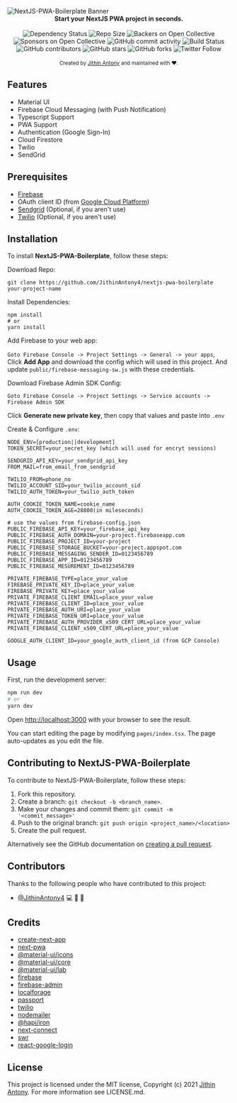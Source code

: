 <img src="https://raw.githubusercontent.com/JithinAntony4/nextjs-pwa-boilerplate/main/public/examples/images/NextJS-PWA-Boilerplate-Banner.png" alt="NextJS-PWA-Boilerplate Banner" align="center" />

<br />

<div align="center"><strong>Start your NextJS PWA project in seconds.</strong></div>
<br>
<div align="center">
  <img src="https://img.shields.io/david/JithinAntony4/nextjs-pwa-boilerplate" alt="Dependency Status">  
  <img src="https://img.shields.io/github/repo-size/JithinAntony4/nextjs-pwa-boilerplate" alt="Repo Size">
  <img src="https://img.shields.io/opencollective/backers/redgoral" alt="Backers on Open Collective">
  <img src="https://img.shields.io/opencollective/sponsors/redgoral" alt="Sponsors on Open Collective">
  <img alt="GitHub commit activity" src="https://img.shields.io/github/commit-activity/m/JithinAntony4/nextjs-pwa-boilerplate">
  <img src="https://ci.appveyor.com/api/projects/status/0nha6po02d1i5fjn?svg=true" alt="Build Status">
  <img src="https://img.shields.io/github/contributors/JithinAntony4/nextjs-pwa-boilerplate" alt="GitHub contributors">
  <img src="https://img.shields.io/github/stars/JithinAntony4/nextjs-pwa-boilerplate?style=social" alt="GitHub stars">
  <img src="https://img.shields.io/github/forks/JithinAntony4/nextjs-pwa-boilerplate?style=social" alt="GitHub forks">
  <img src="https://img.shields.io/twitter/follow/jithinantony333?style=social" alt="Twitter Follow">
</div>
<br />

<div align="center">
  <sub>Created by <a href="https://twitter.com/jithinantony333">Jithin Antony</a> and maintained with ❤.</sub>
</div>

 
## Features
* Material UI
* Firebase Cloud Messaging (with Push Notification)
* Typescript Support
* PWA Support
* Authentication (Google Sign-In)
* Cloud Firestore 
* Twilio
* SendGrid

## Prerequisites
* [Firebase](https://firebase.google.com/)
* OAuth client ID (from [Google Cloud Platform](https://console.cloud.google.com/))
* [Sendgrid](https://sendgrid.com/) (Optional, if you aren't use)
* [Twilio](https://twilio.com/) (Optional, if you aren't use)

## Installation
To install **NextJS-PWA-Boilerplate**, follow these steps:

Download Repo:
``` shell script
git clone https://github.com/JithinAntony4/nextjs-pwa-boilerplate your-project-name
```
Install Dependencies:
``` shell script
npm install
# or
yarn install
```
Add Firebase to your web app:

`Goto Firebase Console -> Project Settings -> General -> your apps`, Click **Add App** 
and download the config which will used in this project.
And update `public/firebase-messaging-sw.js` with these credentials.

Download Firebase Admin SDK Config:

`Goto Firebase Console -> Project Settings -> Service accounts -> Firebase Admin SDK`

Click **Generate new private key**, then copy that values and paste into `.env`

Create & Configure `.env`:
``` dotenv
NODE_ENV=[production||development]
TOKEN_SECRET=your_secret_key (which will used for encryt sessions)

SENDGRID_API_KEY=your_sendgrid_api_key
FROM_MAIL=from_email_from_sendgrid

TWILIO_FROM=phone_no
TWILIO_ACCOUNT_SID=your_twilio_account_sid
TWILIO_AUTH_TOKEN=your_twilio_auth_token

AUTH_COOKIE_TOKEN_NAME=cookie_name
AUTH_COOKIE_TOKEN_AGE=28800(in mileseconds)

# use the values from firebase-config.json
PUBLIC_FIREBASE_API_KEY=your_firebase_api_key
PUBLIC_FIREBASE_AUTH_DOMAIN=your-project.firebaseapp.com
PUBLIC_FIREBASE_PROJECT_ID=your-project
PUBLIC_FIREBASE_STORAGE_BUCKET=your-project.appspot.com
PUBLIC_FIREBASE_MESSAGING_SENDER_ID=0123456789
PUBLIC_FIREBASE_APP_ID=0123456789
PUBLIC_FIREBASE_MESUREMENT_ID=0123456789

PRIVATE_FIREBASE_TYPE=place_your_value
FIREBASE_PRIVATE_KEY_ID=place_your_value
FIREBASE_PRIVATE_KEY=place_your_value
PRIVATE_FIREBASE_CLIENT_EMAIL=place_your_value
PRIVATE_FIREBASE_CLIENT_ID=place_your_value
PRIVATE_FIREBASE_AUTH_URI=place_your_value
PRIVATE_FIREBASE_TOKEN_URI=place_your_value
PRIVATE_FIREBASE_AUTH_PROVIDER_x509_CERT_URL=place_your_value
PRIVATE_FIREBASE_CLIENT_x509_CERT_URL=place_your_value

GOOGLE_AUTH_CLIENT_ID=your_google_auth_client_id (from GCP Console)

```
## Usage

First, run the development server:

```bash
npm run dev
# or
yarn dev
```

Open [http://localhost:3000](http://localhost:3000) with your browser to see the result.

You can start editing the page by modifying `pages/index.tsx`. The page auto-updates as you edit the file.

## Contributing to NextJS-PWA-Boilerplate
To contribute to NextJS-PWA-Boilerplate, follow these steps:

1. Fork this repository.
2. Create a branch: `git checkout -b <branch_name>`.
3. Make your changes and commit them: `git commit -m '<commit_message>'`
4. Push to the original branch: `git push origin <project_name>/<location>`
5. Create the pull request.

Alternatively see the GitHub documentation on [creating a pull request](https://help.github.com/en/github/collaborating-with-issues-and-pull-requests/creating-a-pull-request).
## Contributors

Thanks to the following people who have contributed to this project:

* [@JithinAntony4](https://github.com/JithinAntony4) 💻 📖 🎨

## Credits
* [create-next-app](https://www.npmjs.com/package/create-next-app)
* [next-pwa](https://www.npmjs.com/package/next-pwa)
* [@material-ui/icons](https://www.npmjs.com/package/@material-ui/icons)
* [@material-ui/core](https://www.npmjs.com/package/@material-ui/core)
* [@material-ui/lab](https://www.npmjs.com/package/@material-ui/lab)
* [firebase](https://www.npmjs.com/package/firebase)
* [firebase-admin](https://www.npmjs.com/package/firebase-admin)
* [localforage](https://www.npmjs.com/package/localforage)
* [passport](https://www.npmjs.com/package/passport)
* [twilio](https://www.npmjs.com/package/twilio)
* [nodemailer](https://www.npmjs.com/package/nodemailer)
* [@hapi/iron](https://www.npmjs.com/package/@hapi/iron)
* [next-connect](https://www.npmjs.com/package/next-connect)
* [swr](https://www.npmjs.com/package/swr)
* [react-google-login](https://www.npmjs.com/package/react-google-login)
## License
This project is licensed under the MIT license, Copyright (c) 2021 [Jithin Antony](https://jithin.co/). For more information see LICENSE.md.
